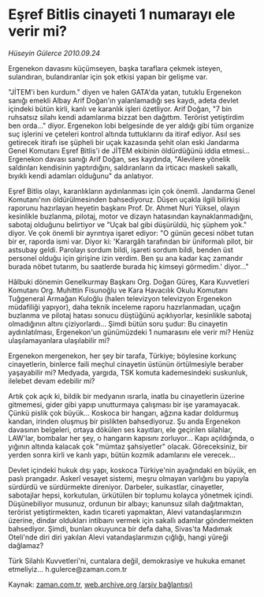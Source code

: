# Eşref Bitlis cinayeti 1 numarayı ele verir mi?

*Hüseyin Gülerce 2010.09.24*

<td class="columnist-detail">
<p>Ergenekon davasını küçümseyen, başka taraflara çekmek isteyen, sulandıran, bulandıranlar için şok etkisi yapan bir gelişme var.</p>
<p>
<div id="haberMetinDiv">
<p>"JİTEM'i ben kurdum." diyen ve halen GATA'da yatan, tutuklu Ergenekon sanığı emekli Albay Arif Doğan'ın yalanlamadığı ses kaydı, adeta devlet içindeki bütün kirli, kanlı ve karanlık işleri özetliyor. Arif Doğan, "7 bin ruhsatsız silahı kendi adamlarıma bizzat ben dağıttım. Terörist yetiştirdim ben orda..." diyor. Ergenekon lobi belgesinde de yer aldığı gibi tüm organize suç işlerini ve çeteleri kontrol altında tuttuklarını da itiraf ediyor. Asıl ses getirecek itirafı ise şüpheli bir uçak kazasında şehit olan eski Jandarma Genel Komutanı Eşref Bitlis'i de JİTEM ekibinin öldürdüğünü iddia etmesi... Ergenekon davası sanığı Arif Doğan, ses kaydında, "Alevilere yönelik saldırıları kendisinin yaptırdığını, saldıranların da irticacı maskeli sakallı, bıyıklı kendi adamları olduğunu" da anlatıyor.
<p>Eşref Bitlis olayı, karanlıkların aydınlanması için çok önemli. Jandarma Genel Komutanı'nın öldürülmesinden bahsediyoruz. Düşen uçakla ilgili bilirkişi raporunu hazırlayan heyetin başkanı Prof. Dr. Ahmet Nuri Yüksel, olayın kesinlikle buzlanma, pilotaj, motor ve dizayn hatasından kaynaklanmadığını, sabotaj olduğunu belirtiyor ve "Uçak bal gibi düşürüldü, hiç şüphem yok." diyor. Ve çok önemli bir ayrıntıya işaret ediyor: "O günün gecesi nöbet tutan bir er, raporda ismi var. Diyor ki: 'Karargâh tarafından bir üniformalı pilot, bir astsubay geldi. Parolayı sordum bildi, işareti sordum bildi, benden üst personel olduğu için girişine izin verdim. Ben şu ana kadar kaç zamandır burada nöbet tutarım, bu saatlerde burada hiç kimseyi görmedim.' diyor..."
<p>Hâlbuki dönemin Genelkurmay Başkanı Org. Doğan Güreş, Kara Kuvvetleri Komutanı Org. Muhittin Fisunoğlu ve Kara Havacılık Okulu Komutanı Tuğgeneral Armağan Kuloğlu (halen televizyon televizyon Ergenekon müdafiliği yapıyor), daha teknik inceleme raporu hazırlanmadan, uçağın buzlanma ve pilotaj hatası sonucu düştüğünü açıklıyorlar, kesinlikle sabotaj olmadığının altını çiziyorlardı... Şimdi bütün soru şudur: Bu cinayetin aydınlatılması, Ergenekon'un günümüzdeki 1 numarasını ele verir mi? Henüz ulaşılamayanlara ulaşılabilir mi?
<p>Ergenekon mergenekon, her şey bir tarafa, Türkiye; böylesine korkunç cinayetlerin, binlerce faili meçhul cinayetin üstünün örtülmesiyle beraber yaşayabilir mi? Medyada, yargıda, TSK komuta kademesindeki suskunluk, ilelebet devam edebilir mi?
<p>Artık çok açık ki, bildik bir medyanın ısrarla, inatla bu cinayetlerin üzerine gitmemesi, gider gibi yapıp unutturmaya çalışması bir işe yaramayacak. Çünkü pislik çok büyük... Koskoca bir hangarı, ağzına kadar doldurmuş kandan, irinden oluşmuş bir pislikten bahsediyoruz. Şu anda Ergenekon davasının belgeleri, ortaya dökülen ses kayıtları, ele geçirilen silahlar, LAW'lar, bombalar her şey, o hangarın kapısını zorluyor... Kapı açıldığında, o yığının altında kalacak çok "mümtaz şahsiyetler" olacak. Göreceksiniz, bir yerden sonra kirli ve kanlı yapı, bütün kozmik adamlarını ele verecek...
<p>Devlet içindeki hukuk dışı yapı, koskoca Türkiye'nin ayağındaki en büyük, en paslı prangadır. Askerî vesayet sistemi, meşru olmayan varlığını bu yapıyla sürdürdü ve sürdürmekte direniyor. Darbeler, suikastlar, cinayetler, sabotajlar hepsi, korkutulan, ürkütülen bir toplumu kolayca yönetmek içindi. Düşünebiliyor musunuz, ordunun bir albayı; kanunsuz silah dağıtmaktan, terörist yetiştirmekten, kadın ticareti yapmaktan, Alevi vatandaşlarımızın üzerine, dindar oldukları intibaını vermek için sakallı adamlar göndermekten bahsediyor. Şimdi, bunları okuyunca bir defa daha, Sivas'ta Madımak Oteli'nde diri diri yakılan Alevi vatandaşlarımızın çığlığı, hangi yüreği dağlamaz?
<p>Türk Silahlı Kuvvetleri'ni, cuntalara değil, demokrasiye ve hukuka emanet etmeliyiz... h.gulerce@zaman.com.tr</p></p></p></p></p></p></p></div>
</p>
<a href="http://web.archive.org/web/20101225004838/mailto:h.gulerce@zaman.com.tr">
</a></td>

Kaynak: [zaman.com.tr](http://zaman.com.tr/yazar.do?yazino=1031379), [web.archive.org (arşiv bağlantısı)](http://web.archive.org/web/20101225004838/http://zaman.com.tr/yazar.do?yazino=1031379)
